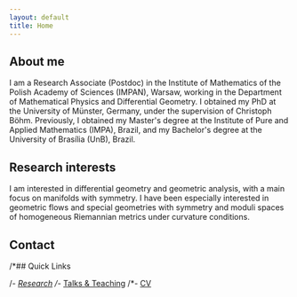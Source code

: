 ```yaml
---
layout: default
title: Home
---
```


## About me

I am a Research Associate (Postdoc) in the Institute of Mathematics of the Polish Academy of Sciences (IMPAN), Warsaw, working in the Department of Mathematical Physics and Differential Geometry. I obtained my PhD at the University of Münster, Germany, under the supervision of Christoph Böhm. Previously, I obtained my Master's degree at the Institute of Pure and Applied Mathematics (IMPA), Brazil, and my Bachelor's degree at the University of Brasília (UnB), Brazil.

## Research interests
I am interested in differential geometry and geometric analysis, with a main focus on manifolds with symmetry. I have been especially interested in geometric flows and special geometries with symmetry and moduli spaces of homogeneous Riemannian metrics under curvature conditions. 

## Contact 

/*## Quick Links

/*- [Research](research.html)
/*- [Talks & Teaching](talks.html)
/*- [CV](cv.html)
